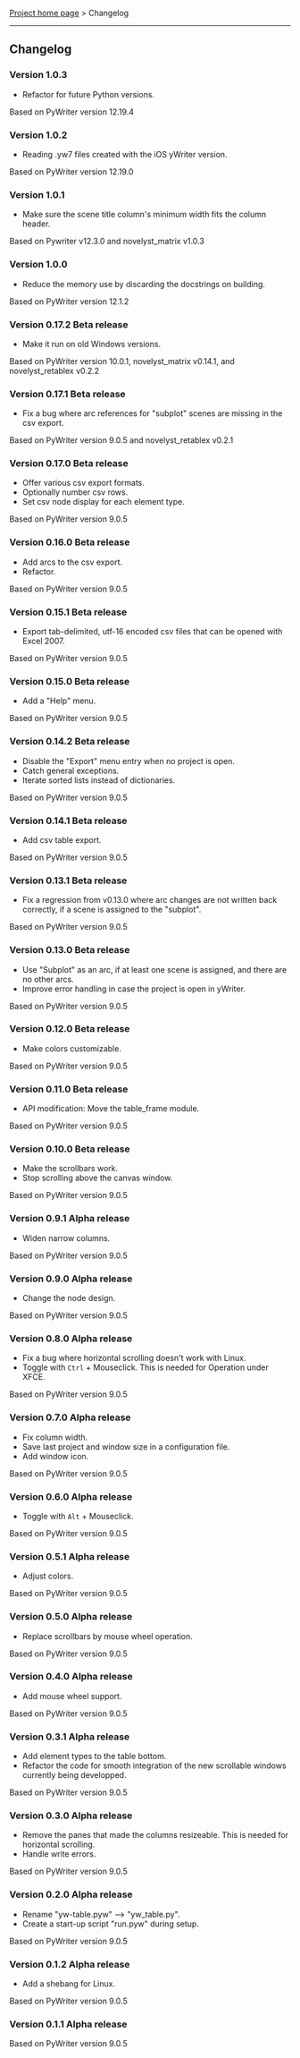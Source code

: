 [Project home page](index) > Changelog

------------------------------------------------------------------------

## Changelog


### Version 1.0.3

- Refactor for future Python versions.

Based on PyWriter version 12.19.4

### Version 1.0.2

- Reading .yw7 files created with the iOS yWriter version.

Based on PyWriter version 12.19.0

### Version 1.0.1

- Make sure the scene title column's minimum width fits the column header.

Based on Pywriter v12.3.0 and novelyst_matrix v1.0.3

### Version 1.0.0

- Reduce the memory use by discarding the docstrings on building.

Based on PyWriter version 12.1.2

### Version 0.17.2 Beta release

- Make it run on old Windows versions.

Based on PyWriter version 10.0.1, novelyst_matrix v0.14.1, and novelyst_retablex v0.2.2

### Version 0.17.1 Beta release

- Fix a bug where arc references for "subplot" scenes are missing in the csv export.

Based on PyWriter version 9.0.5 and novelyst_retablex v0.2.1

### Version 0.17.0 Beta release

- Offer various csv export formats.
- Optionally number csv rows.
- Set csv node display for each element type.

Based on PyWriter version 9.0.5

### Version 0.16.0 Beta release

- Add arcs to the csv export.
- Refactor.

Based on PyWriter version 9.0.5

### Version 0.15.1 Beta release

- Export tab-delimited, utf-16 encoded csv files that can be opened with Excel 2007.

Based on PyWriter version 9.0.5

### Version 0.15.0 Beta release

- Add a "Help" menu.

Based on PyWriter version 9.0.5

### Version 0.14.2 Beta release

- Disable the "Export" menu entry when no project is open. 
- Catch general exceptions.
- Iterate sorted lists instead of dictionaries.

Based on PyWriter version 9.0.5

### Version 0.14.1 Beta release

- Add csv table export.

Based on PyWriter version 9.0.5

### Version 0.13.1 Beta release

- Fix a regression from v0.13.0 where arc changes are not written back correctly, if a scene is assigned to the "subplot".

Based on PyWriter version 9.0.5

### Version 0.13.0 Beta release

- Use "Subplot" as an arc, if at least one scene is assigned, and there are no other arcs.
- Improve error handling in case the project is open in yWriter.

Based on PyWriter version 9.0.5

### Version 0.12.0 Beta release

- Make colors customizable.

Based on PyWriter version 9.0.5

### Version 0.11.0 Beta release

- API modification: Move the table_frame module.

Based on PyWriter version 9.0.5

### Version 0.10.0 Beta release

- Make the scrollbars work.
- Stop scrolling above the canvas window.

Based on PyWriter version 9.0.5

### Version 0.9.1 Alpha release

- Widen narrow columns.

Based on PyWriter version 9.0.5

### Version 0.9.0 Alpha release

- Change the node design.

Based on PyWriter version 9.0.5

### Version 0.8.0 Alpha release

- Fix a bug where horizontal scrolling doesn't work with Linux.
- Toggle with `Ctrl` + Mouseclick. This is needed for Operation under XFCE.

Based on PyWriter version 9.0.5

### Version 0.7.0 Alpha release

- Fix column width. 
- Save last project and window size in a configuration file.
- Add window icon.

Based on PyWriter version 9.0.5

### Version 0.6.0 Alpha release

- Toggle with `Alt` + Mouseclick.

Based on PyWriter version 9.0.5

### Version 0.5.1 Alpha release

- Adjust colors.

Based on PyWriter version 9.0.5

### Version 0.5.0 Alpha release

- Replace scrollbars by mouse wheel operation.

Based on PyWriter version 9.0.5

### Version 0.4.0 Alpha release

- Add mouse wheel support.

Based on PyWriter version 9.0.5

### Version 0.3.1 Alpha release

- Add element types to the table bottom.
- Refactor the code for smooth integration of the new scrollable windows currently being developped.

Based on PyWriter version 9.0.5

### Version 0.3.0 Alpha release

- Remove the panes that made the columns resizeable.
  This is needed for horizontal scrolling.
- Handle write errors.

Based on PyWriter version 9.0.5

### Version 0.2.0 Alpha release

- Rename "yw-table.pyw" --> "yw_table.py".
- Create a start-up script "run.pyw" during setup.

Based on PyWriter version 9.0.5


### Version 0.1.2 Alpha release

- Add a shebang for Linux.

Based on PyWriter version 9.0.5

### Version 0.1.1 Alpha release

Based on PyWriter version 9.0.5

